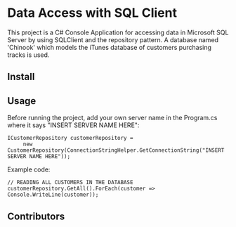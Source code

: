 # Data Access with SQL Client

This project is a C# Console Application for accessing data in Microsoft SQL Server by using SQLClient and the repository pattern. 
A database named 'Chinook' which models the iTunes database of customers purchasing tracks is used.

## Install


## Usage

Before running the project, add your own server name in the Program.cs where it says "INSERT SERVER NAME HERE":

```
ICustomerRepository customerRepository = 
     new CustomerRepository(ConnectionStringHelper.GetConnectionString("INSERT SERVER NAME HERE"));
```

Example code:

```
// READING ALL CUSTOMERS IN THE DATABASE
customerRepository.GetAll().ForEach(customer => Console.WriteLine(customer));
```

## Contributors
